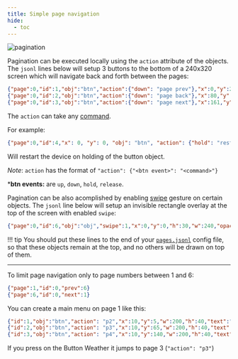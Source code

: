 ```yaml
---
title: Simple page navigation
hide:
  - toc
---
```


![pagination](https://user-images.githubusercontent.com/1550668/115120975-aa96c480-9fb0-11eb-9bda-95abcc16ec8e.png)

Pagination can be executed locally using the `action` attribute of the objects.
The `jsonl` lines below will setup 3 buttons to the bottom of a 240x320 screen which will navigate back and forth between the pages:

```json linenums="1"
{"page":0,"id":1,"obj":"btn","action":{"down": "page prev"},"x":0,"y":290,"w":79,"h":32,"bg_color":"#2C3E50","text":"\uE141","text_color":"#FFFFFF","radius":0,"border_side":0,"text_font":24}
{"page":0,"id":2,"obj":"btn","action":{"down": "page back"},"x":80,"y":290,"w":80,"h":32,"bg_color":"#2C3E50","text":"\uE2DC","text_color":"#FFFFFF","radius":0,"border_side":0,"text_font":24}
{"page":0,"id":3,"obj":"btn","action":{"down": "page next"},"x":161,"y":290,"w":79,"h":32,"bg_color":"#2C3E50","text":"\uE142","text_color":"#FFFFFF","radius":0,"border_side":0,"text_font":24}
```

The `action` can take any [command](../commands/global.md).

For example:
```json linenums="1"
{"page":0,"id":4,"x": 0, "y": 0, "obj": "btn", "action": {"hold": "restart"}, "text":"\uE456","text_color":"#FFFFFF","radius":0,"border_side":0,"text_font":24}
```
Will restart the device on holding of the button object.

*Note*: `action` has the format of `"action": {"<btn event>": "<command>"}`

***btn events:** are `up`, `down`, `hold`, `release`.

Pagination can be also acomplished by enabling [swipe](../design/objects.md#swipe) gesture on certain objects. The `jsonl` line below will setup an invisible rectangle overlay at the top of the screen with enabled `swipe`:

```json linenums="1"
{"page":0,"id":6,"obj":"obj","swipe":1,"x":0,"y":0,"h":30,"w":240,"opacity":0,"comment":"swipe-area-at-top"}
```

!!! tip
    You should put these lines to the end of your [`pages.jsonl`](../design/pages.md#pagesjsonl) config file, so that these objects remain at the top, and no others will be drawn on top of them.

* * * * *

To limit page navigation only to page numbers between 1 and 6:

```json linenums="1"
{"page":1,"id":0,"prev":6}
{"page":6,"id":0,"next":1}
```

You can create a main menu on page 1 like this:
```json linenums="1"
{"id":1,"obj":"btn","action": "p2","x":10,"y":5,"w":200,"h":40,"text":"Doors+Windows","text_font":32}
{"id":2,"obj":"btn","action": "p3","x":10,"y":65,"w":200,"h":40,"text":"Weather","text_font":32}
{"id":3,"obj":"btn","action": "p4","x":10,"y":140,"w":200,"h":40,"text":"Lights","text_font":32}
```

If you press on the Button Weather it jumps to page 3 (`"action": "p3"`)


